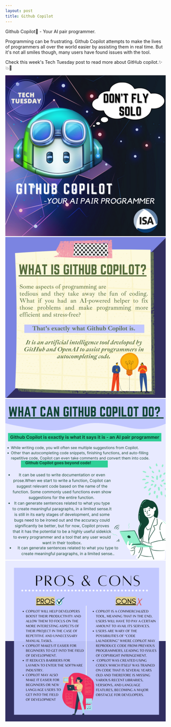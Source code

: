 ```yaml
---
layout: post
title: Github Copilot
---
```

<p>Github Copilot🤖 - Your AI pair programmer.<p/>
<p>Programming can be frustrating. Github Copilot attempts to make the lives of programmers all over the world easier by assisting them in real time. But it's not all smiles though, many users have found issues with the tool.<p/>
<p>Check this week's Tech Tuesday post to read more about GitHub copilot.✨💥💫<p/>

<img src="/images/tech-tuesdays-content/AI/Github Copilot/1.png" alt="Github Copilot 1">
<img src="/images/tech-tuesdays-content/AI/Github Copilot/2.png" alt="Github Copilot 2">
<img src="/images/tech-tuesdays-content/AI/Github Copilot/3.png" alt="Github Copilot 3">
<img src="/images/tech-tuesdays-content/AI/Github Copilot/4.png" alt="Github Copilot 4">
